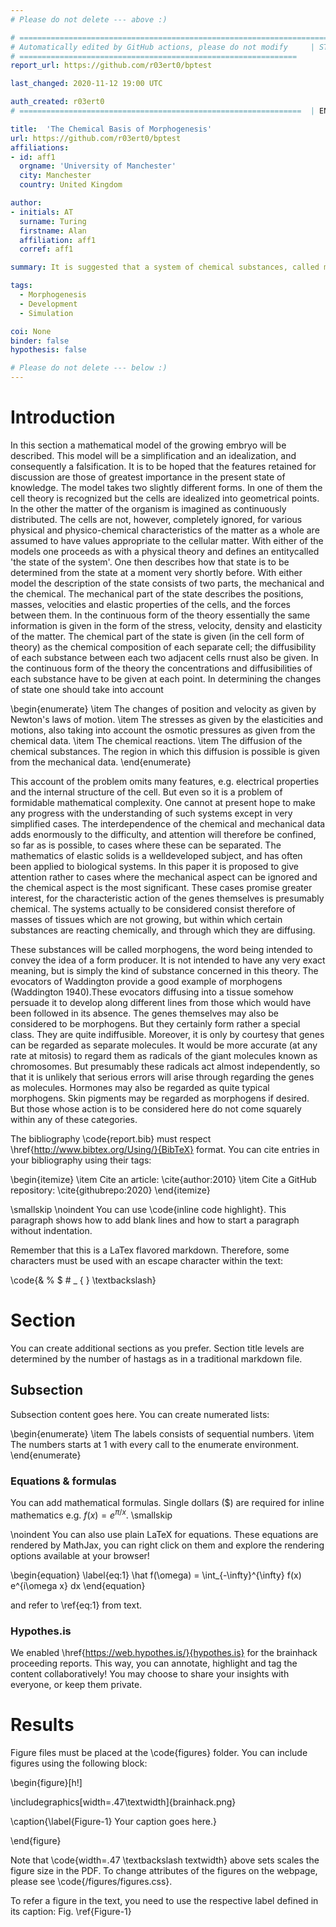 ```yaml
---
# Please do not delete --- above :) 

# ========================================================================
# Automatically edited by GitHub actions, please do not modify     | START 
# ==============================================================
report_url: https://github.com/r03ert0/bptest

last_changed: 2020-11-12 19:00 UTC

auth_created: r03ert0
# ===============================================================  | END 

title:  'The Chemical Basis of Morphogenesis'
url: https://github.com/r03ert0/bptest 
affiliations:
- id: aff1
  orgname: 'University of Manchester'
  city: Manchester
  country: United Kingdom

author:
- initials: AT
  surname: Turing
  firstname: Alan
  affiliation: aff1
  corref: aff1

summary: It is suggested that a system of chemical substances, called morphogens, reacting together and diffusing through a tissue, is adequate to account for the main phenomena of morphogenesis. Such a system, although it may originally be quite homogeneous, may later develop a pattern or structure due to an instability of the homogeneous equilibrium, which is triggered off by random disturbances. Such reaction-diffusion systems are considered in some detail in the case of an isolated ring of cells, a mathematically convenient, though biologically unusual system. The investigation is chiefly concerned with the onset of instability. It is faund that there are six essentially different forms which this may take. In the most interesting form stationary waves appear on the ring. It is suggested that this might account, for instance, for the tentacle patterns on Hydra and for whorled leaves. A system of reactions and diffusion on a sphere is also considered. Such a system appears to account for gastrulation. Another reaction system in two dimensions gives rise to patterns reminiscent of dappling. It is also suggested that stationary waves in two dimensions could account for the phenomena of phyllotaxis. The purpose of this paper is to discuss a possible mechanism by which the genes of a zygote may determine the anatomical structure of the resulting organism. The theory does not make any new hypotheses; it merely suggests that certain well-known physical laws are sufficient to account for many of the facts. The full understanding of the paper requires a good knowledge of mathematics, some biology, and some elementary chemistry. Since readers cannot be expected to be experts in all of these subjects, a number of elementary facts are explained, which can be found in text-books, but whose omission would make the paper difficult reading.

tags:
  - Morphogenesis
  - Development
  - Simulation

coi: None
binder: false
hypothesis: false

# Please do not delete --- below :) 
---
```


# Introduction
In this section a mathematical model of the growing embryo will be described. This model will be a simplification and an idealization, and consequently a falsification. It is to be hoped that the features retained for discussion are those of greatest importance in the present state of knowledge.
The model takes two slightly different forms. In one of them the cell theory is recognized but the cells are idealized into geometrical points. In the other the matter of the organism is imagined as continuously distributed. The cells are not, however, completely ignored, for various physical and physico-chemical characteristics of the matter as a whole are assumed to have values appropriate to the cellular matter.
With either of the models one proceeds as with a physical theory and defines an entitycalled 'the state of the system'. One then describes how that state is to be determined from the state at a moment very shortly before. With either model the description of the state consists of two parts, the mechanical and the chemical. The mechanical part of the state describes the positions, masses, velocities and elastic properties of the cells, and the forces between them. In the continuous form of the theory essentially the same information is given in the form of the stress, velocity, density and elasticity of the matter. The chemical part of the state is given (in the cell form of theory) as the chemical composition of each separate cell; the diffusibility of each substance between each two adjacent cells rnust also be given. In the continuous form of the theory the concentrations and diffusibilities of each substance have to be given at each point. In determining the changes of state one should take into account

\begin{enumerate}
  \item The changes of position and velocity as given by Newton's laws of motion.
  \item The stresses as given by the elasticities and motions, also taking into account the
osmotic pressures as given from the chemical data.
  \item The chemical reactions.
  \item The diffusion of the chemical substances. The region in which this diffusion is possible is given from the mechanical data.
\end{enumerate}

This account of the problem omits many features, e.g. electrical properties and the internal structure of the cell. But even so it is a problem of formidable mathematical complexity. One cannot at present hope to make any progress with the understanding of such systems except in very simplified cases. The interdependence of the chemical and mechanical data adds enormously to the difficulty, and attention will therefore be confined, so far as is possible, to cases where these can be separated. The mathematics of elastic solids is a welldeveloped subject, and has often been applied to biological systems. In this paper it is proposed to give attention rather to cases where the mechanical aspect can be ignored and the chemical aspect is the most significant. These cases promise greater interest, for the characteristic action of the genes themselves is presumably chemical. The systems actually to be considered consist therefore of masses of tissues which are not growing, but within which certain substances are reacting chemically, and through which they are diffusing.

These substances will be called morphogens, the word being intended to convey the idea of a form producer. It is not intended to have any very exact meaning, but is simply the kind of substance concerned in this theory. The evocators of Waddington provide a good example of morphogens (Waddington 1940).These evocators diffusing into a tissue somehow persuade it to develop along different lines from those which would have been followed in its absence. The genes themselves may also be considered to be morphogens. But they certainly form rather a special class. They are quite indiffusible. Moreover, it is only by courtesy that genes can be regarded as separate molecules. It would be more accurate (at any rate at mitosis) to regard them as radicals of the giant molecules known as chromosomes. But presumably these radicals act almost independently, so that it is unlikely that serious errors will arise through regarding the genes as molecules. Hormones may also be regarded as quite typical morphogens. Skin pigments may be regarded as morphogens if desired. But those whose action is to be considered here do not come squarely within any of these categories.


The bibliography \code{report.bib} must respect \href{http://www.bibtex.org/Using/}{BibTeX} format. 
You can cite entries in your bibliography using their tags:

\begin{itemize}
  \item Cite an article: \cite{author:2010}
  \item Cite a GitHub repository: \cite{githubrepo:2020}
\end{itemize}

\smallskip
\noindent You can use \code{inline code highlight}. This paragraph shows how to add blank lines and how to start a paragraph without indentation.

Remember that this is a LaTex flavored markdown. Therefore, some characters must be used with an escape character within the text:

\code{\& \% \$ \# \_ \{  \} \textbackslash}


# Section
You can create additional sections as you prefer. Section title levels are determined by the number of hastags as in a traditional markdown file.

## Subsection
Subsection content goes here. You can create numerated lists:

\begin{enumerate}
  \item The labels consists of sequential numbers.
  \item The numbers starts at 1 with every call to the enumerate environment.
\end{enumerate}

### Equations & formulas
You can add mathematical formulas. Single dollars ($) are required for inline mathematics e.g. $f(x) = e^{\pi/x}$.
\smallskip

\noindent You can also use plain LaTeX for equations. These equations are rendered by MathJax, you can right click on them and explore the rendering options available at your browser!

\begin{equation} \label{eq:1}
\hat f(\omega) = \int_{-\infty}^{\infty} f(x) e^{i\omega x} dx
\end{equation}

and refer to \ref{eq:1} from text.

### Hypothes.is 
We enabled \href{https://web.hypothes.is/}{hypothes.is} for the brainhack proceeding reports. This way, you can annotate, highlight and tag the content collaboratively! You may choose to share your insights with everyone, or keep them private.      

# Results
Figure files must be placed at the \code{figures} folder. You can include figures using the following block:

\begin{figure}[h!]

  \includegraphics[width=.47\textwidth]{brainhack.png}

  \caption{\label{Figure-1} Your caption goes here.}

\end{figure}

Note that \code{width=.47 \textbackslash textwidth} above sets scales the figure size in the PDF. To change attributes of the figures on the webpage, please see \code{/figures/figures.css}. 

To refer a figure in the text, you need to use the respective label defined in its caption: Fig. \ref{Figure-1}
